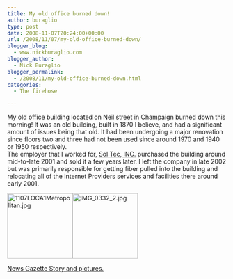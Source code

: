 ```yaml
---
title: My old office burned down!
author: buraglio
type: post
date: 2008-11-07T20:24:00+00:00
url: /2008/11/07/my-old-office-burned-down/
blogger_blog:
  - www.nickburaglio.com
blogger_author:
  - Nick Buraglio
blogger_permalink:
  - /2008/11/my-old-office-burned-down.html
categories:
  - The firehose

---
```

My old office building located on Neil street in Champaign burned down this morning! It was an old building, built in 1870 I believe, and had a significant amount of issues being that old. It had been undergoing a major renovation since floors two and three had not been used since around 1970 and 1940 or 1950 respectively.   
The employer that I worked for, [Sol Tec, INC.][1] purchased the building around mid-to-late 2001 and sold it a few years later. I left the company in late 2002 but was primarily responsible for getting fiber pulled into the building and relocating all of the Internet Providers services and facilities there around early 2001. 

[<img src="http://buraglio.com/nick/gallery2/d/10735-2/1107LOCA1Metropolitan.jpg?g2_GALLERYSID=4e98d2cf4872b22db1d66bf481ab2512" width="150" height="150" alt="1107LOCA1Metropolitan.jpg" title="1107LOCA1Metropolitan.jpg" />][2][<img src="http://buraglio.com/nick/gallery2/d/10733-2/IMG_0332_2.jpg?g2_GALLERYSID=4e98d2cf4872b22db1d66bf481ab2512" width="150" height="150" alt="IMG_0332_2.jpg" title="IMG_0332_2.jpg" />][3]

[News Gazette Story and pictures.][4]

 [1]: http://www.soltec.net/
 [2]: http://buraglio.com/nick/v/SolTecBuilding-Fire/1107LOCA1Metropolitan.jpg.html
 [3]: http://buraglio.com/nick/v/SolTecBuilding-Fire/IMG_0332_2.jpg.html
 [4]: http://news-gazette.com/news/local/2008/11/07/traffic_still_snarled_as_workers_continue_to_clean_up_fire_scene